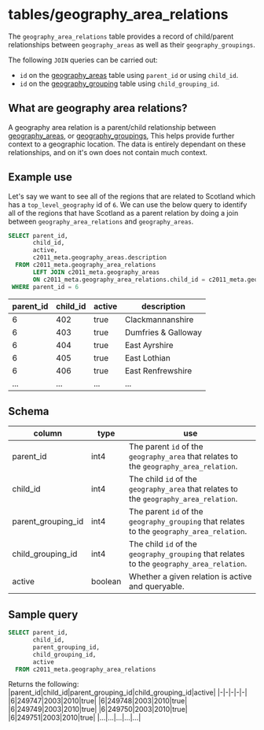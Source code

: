 # tables/geography_area_relations

The `geography_area_relations` table provides a record of child/parent relationships between `geography_areas` as well as their `geography_groupings`.

The following `JOIN` queries can be carried out:

- `id` on the [geography_areas](geography_areas.md) table using `parent_id` or using `child_id`.
- `id` on the [geography_grouping](geography_grouping.md) table using `child_grouping_id`.

## What are geography area relations?

A geography area relation is a parent/child relationship between [geography_areas](geography_areas.md), or [geography_groupings](geography_grouping.md), This helps provide further context to a geographic location. The data is entirely dependant on these relationships, and on it's own does not contain much context.

## Example use

Let's say we want to see all of the regions that are related to Scotland which has a `top_level_geography` id of `6`.
We can use the below query to identify all of the regions that have Scotland as a parent relation by doing a join between `geography_area_relations` and `geography_areas`.


```sql
SELECT parent_id, 
       child_id, 
       active, 
       c2011_meta.geography_areas.description  
  FROM c2011_meta.geography_area_relations
       LEFT JOIN c2011_meta.geography_areas
       ON c2011_meta.geography_area_relations.child_id = c2011_meta.geography_areas.id
 WHERE parent_id = 6
```

|parent_id|child_id|active|description|
|-|-|-|-|
|6|402|true|Clackmannanshire|
|6|403|true|Dumfries & Galloway|
|6|404|true|East Ayrshire|
|6|405|true|East Lothian|
|6|406|true|East Renfrewshire|
|...|...|...|...|


## Schema

|column|type|use|
|-|-|-|
|parent_id|int4|The parent `id` of the `geography_area` that relates to the `geography_area_relation`.|
|child_id|int4|The child `id` of the `geography_area` that relates to the `geography_area_relation`.|
|parent_grouping_id|int4|The parent `id` of the `geography_grouping` that relates to the `geography_area_relation`.|
|child_grouping_id|int4|The child `id` of the `geography_grouping` that relates to the `geography_area_relation`.|
|active|boolean|Whether a given relation is active and queryable.|

## Sample query

```sql
SELECT parent_id, 
       child_id, 
       parent_grouping_id, 
       child_grouping_id,
       active
  FROM c2011_meta.geography_area_relations
```

Returns the following:
|parent_id|child_id|parent_grouping_id|child_grouping_id|active|
|-|-|-|-|-|
|6|249747|2003|2010|true|
|6|249748|2003|2010|true|
|6|249749|2003|2010|true|
|6|249750|2003|2010|true|
|6|249751|2003|2010|true|
|...|...|...|...|...|

